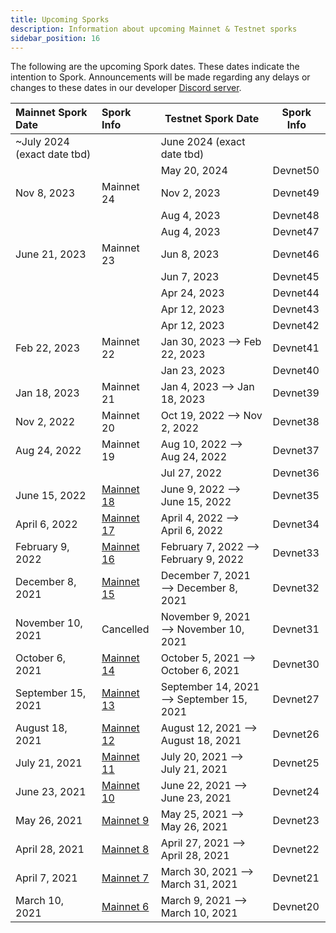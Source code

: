 ```yaml
---
title: Upcoming Sporks
description: Information about upcoming Mainnet & Testnet sporks
sidebar_position: 16
---
```


The following are the upcoming Spork dates. These dates indicate the intention to Spork. Announcements will be made regarding any delays or changes to these dates in our developer [Discord server](http://discord.gg/flow).

<div className="spork-table">

| Mainnet Spork Date          | Spork Info                             | Testnet Spork Date                       | Spork Info |
|:----------------------------|:---------------------------------------|------------------------------------------|------------|
| ~July 2024 (exact date tbd) |                                        | June 2024 (exact date tbd)               |            |
 |                             |                                        | May 20, 2024                             | Devnet50   |
| Nov 8, 2023                 | Mainnet 24                             | Nov 2, 2023                              | Devnet49   |
|                             |                                        | Aug 4, 2023                              | Devnet48   |
|                             |                                        | Aug 4, 2023                              | Devnet47   |
| June 21, 2023               | Mainnet 23                             | Jun 8, 2023                              | Devnet46   |
|                             |                                        | Jun 7, 2023                              | Devnet45   |
|                             |                                        | Apr 24, 2023                             | Devnet44   |
|                             |                                        | Apr 12, 2023                             | Devnet43   |
|                             |                                        | Apr 12, 2023                             | Devnet42   |
| Feb 22, 2023                | Mainnet 22                             | Jan 30, 2023 —> Feb 22, 2023             | Devnet41   |
|                             |                                        | Jan 23, 2023                             | Devnet40   |
| Jan 18, 2023                | Mainnet 21                             | Jan 4, 2023 —> Jan 18, 2023              | Devnet39   |
| Nov 2, 2022                 | Mainnet 20                             | Oct 19, 2022 —> Nov 2, 2022              | Devnet38   |
| Aug 24, 2022                | Mainnet 19                             | Aug 10, 2022 —> Aug 24, 2022             | Devnet37   |
|                             |                                        | Jul 27, 2022                             | Devnet36   |
| June 15, 2022               | [Mainnet 18](./past-sporks#mainnet-18) | June 9, 2022 —> June 15, 2022            | Devnet35   |
| April 6, 2022               | [Mainnet 17](./past-sporks#mainnet-17) | April 4, 2022 —> April 6, 2022           | Devnet34   |
| February 9, 2022            | [Mainnet 16](./past-sporks#mainnet-16) | February 7, 2022 —> February 9, 2022     | Devnet33   |
| December 8, 2021            | [Mainnet 15](./past-sporks#mainnet-15) | December 7, 2021 —> December 8, 2021     | Devnet32   |
| November 10, 2021           | Cancelled                              | November 9, 2021 —> November 10, 2021    | Devnet31   |
| October 6, 2021             | [Mainnet 14](./past-sporks#mainnet-14) | October 5, 2021 —> October 6, 2021       | Devnet30   |
| September 15, 2021          | [Mainnet 13](./past-sporks#mainnet-13) | September 14, 2021 —> September 15, 2021 | Devnet27   |
| August 18, 2021             | [Mainnet 12](./past-sporks#mainnet-12) | August 12, 2021 —> August 18, 2021       | Devnet26   |
| July 21, 2021               | [Mainnet 11](./past-sporks#mainnet-11) | July 20, 2021 —> July 21, 2021           | Devnet25   |
| June 23, 2021               | [Mainnet 10](./past-sporks#mainnet-10) | June 22, 2021 —> June 23, 2021           | Devnet24   |
| May 26, 2021                | [Mainnet 9](./past-sporks#mainnet-9)   | May 25, 2021 —> May 26, 2021             | Devnet23   |
| April 28, 2021              | [Mainnet 8](./past-sporks#mainnet-8)   | April 27, 2021 —> April 28, 2021         | Devnet22   |
| April 7, 2021               | [Mainnet 7](./past-sporks#mainnet-7)   | March 30, 2021 —> March 31, 2021         | Devnet21   |
| March 10, 2021              | [Mainnet 6](./past-sporks#mainnet-6)   | March 9, 2021 —> March 10, 2021          | Devnet20   |

</div>

